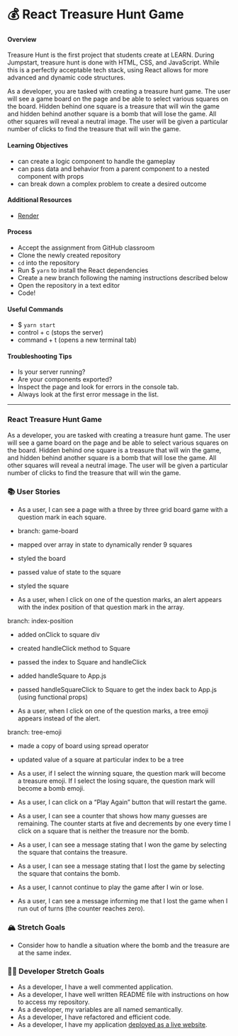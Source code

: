 # 💰 React Treasure Hunt Game

#### Overview

Treasure Hunt is the first project that students create at LEARN. During Jumpstart, treasure hunt is done with HTML, CSS, and JavaScript. While this is a perfectly acceptable tech stack, using React allows for more advanced and dynamic code structures.

As a developer, you are tasked with creating a treasure hunt game. The user will see a game board on the page and be able to select various squares on the board. Hidden behind one square is a treasure that will win the game and hidden behind another square is a bomb that will lose the game. All other squares will reveal a neutral image. The user will be given a particular number of clicks to find the treasure that will win the game.

#### Learning Objectives

- can create a logic component to handle the gameplay
- can pass data and behavior from a parent component to a nested component with props
- can break down a complex problem to create a desired outcome

#### Additional Resources

- [Render](https://render.com/docs/deploy-create-react-app)

#### Process

- Accept the assignment from GitHub classroom
- Clone the newly created repository
- `cd` into the repository
- Run $ `yarn` to install the React dependencies
- Create a new branch following the naming instructions described below
- Open the repository in a text editor
- Code!

#### Useful Commands

- $ `yarn start`
- control + c (stops the server)
- command + t (opens a new terminal tab)

#### Troubleshooting Tips

- Is your server running?
- Are your components exported?
- Inspect the page and look for errors in the console tab.
- Always look at the first error message in the list.

---

### React Treasure Hunt Game

As a developer, you are tasked with creating a treasure hunt game. The user will see a game board on the page and be able to select various squares on the board. Hidden behind one square is a treasure that will win the game, and hidden behind another square is a bomb that will lose the game. All other squares will reveal a neutral image. The user will be given a particular number of clicks to find the treasure that will win the game.

### 📚 User Stories
- As a user, I can see a page with a three by three grid board game with a question mark in each square.
- branch: game-board
- mapped over array in state to dynamically render 9 squares
- styled the board
- passed value of state to the square 
- styled the square

- As a user, when I click on one of the question marks, an alert appears with the index position of that question mark in the array.

branch: index-position
- added onClick to square div
- created handleClick method to Square
- passed the index to Square and handleClick
- added handleSquare to App.js
- passed handleSquareClick to Square to get the index back to App.js (using functional props)

- As a user, when I click on one of the question marks, a tree emoji appears instead of the alert.

branch: tree-emoji
- made a copy of board using spread operator
- updated value of a square at particular index to be a tree 


- As a user, if I select the winning square, the question mark will become a treasure emoji. If I select the losing square, the question mark will become a bomb emoji.
- As a user, I can click on a “Play Again” button that will restart the game.
- As a user, I can see a counter that shows how many guesses are remaining. The counter starts at five and decrements by one every time I click on a square that is neither the treasure nor the bomb.
- As a user, I can see a message stating that I won the game by selecting the square that contains the treasure.
- As a user, I can see a message stating that I lost the game by selecting the square that contains the bomb.
- As a user, I cannot continue to play the game after I win or lose.
- As a user, I can see a message informing me that I lost the game when I run out of turns (the counter reaches zero).

### 🏔 Stretch Goals

- Consider how to handle a situation where the bomb and the treasure are at the same index.

### 👩‍💻 Developer Stretch Goals

- As a developer, I have a well commented application.
- As a developer, I have well written README file with instructions on how to access my repository.
- As a developer, my variables are all named semantically.
- As a developer, I have refactored and efficient code.
- As a developer, I have my application [deployed as a live website](https://render.com/docs/deploy-create-react-app).
